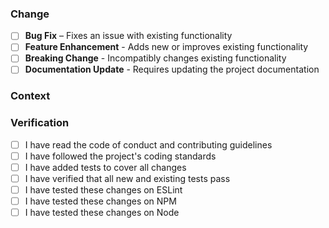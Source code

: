 <!-- Provide a brief, descriptive summary of your changes in the Title above -->

### Change
<!-- Describe your changes in detail and check all boxes that apply -->

- [ ] **Bug Fix** – Fixes an issue with existing functionality
- [ ] **Feature Enhancement** - Adds new or improves existing functionality
- [ ] **Breaking Change** - Incompatibly changes existing functionality
- [ ] **Documentation Update** - Requires updating the project documentation

### Context
<!-- Why is this changes required? What problem does it solve? -->
<!-- Include a link to an open issue related to this pull request -->

### Verification
<!-- Describe how you tested your changes and check all boxes that apply -->
<!-- If a box isn't checked, please explain why -->

- [ ] I have read the code of conduct and contributing guidelines
- [ ] I have followed the project's coding standards
- [ ] I have added tests to cover all changes
- [ ] I have verified that all new and existing tests pass
- [ ] I have tested these changes on ESLint <!-- version(s) -->
- [ ] I have tested these changes on NPM <!-- version(s) -->
- [ ] I have tested these changes on Node <!-- version(s) -->
